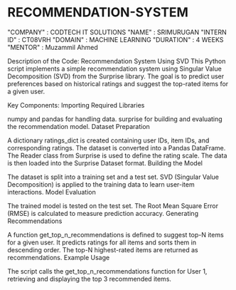 # RECOMMENDATION-SYSTEM
"COMPANY" : CODTECH IT SOLUTIONS 
"NAME" : SRIMURUGAN 
"INTERN ID" : CT08VRH 
"DOMAIN" : MACHINE LEARNING
"DURATION" : 4 WEEKS
"MENTOR" : Muzammil Ahmed


Description of the Code: Recommendation System Using SVD
This Python script implements a simple recommendation system using Singular Value Decomposition (SVD) from the Surprise library. The goal is to predict user preferences based on historical ratings and suggest the top-rated items for a given user.

Key Components:
Importing Required Libraries

numpy and pandas for handling data.
surprise for building and evaluating the recommendation model.
Dataset Preparation

A dictionary ratings_dict is created containing user IDs, item IDs, and corresponding ratings.
The dataset is converted into a Pandas DataFrame.
The Reader class from Surprise is used to define the rating scale.
The data is then loaded into the Surprise Dataset format.
Building the Model

The dataset is split into a training set and a test set.
SVD (Singular Value Decomposition) is applied to the training data to learn user-item interactions.
Model Evaluation

The trained model is tested on the test set.
The Root Mean Square Error (RMSE) is calculated to measure prediction accuracy.
Generating Recommendations

A function get_top_n_recommendations is defined to suggest top-N items for a given user.
It predicts ratings for all items and sorts them in descending order.
The top-N highest-rated items are returned as recommendations.
Example Usage

The script calls the get_top_n_recommendations function for User 1, retrieving and displaying the top 3 recommended items.
